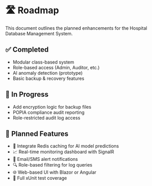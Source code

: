 # 🛣️ Roadmap

This document outlines the planned enhancements for the Hospital Database Management System.

## ✅ Completed
- Modular class-based system
- Role-based access (Admin, Auditor, etc.)
- AI anomaly detection (prototype)
- Basic backup & recovery features

## 🚧 In Progress
- Add encryption logic for backup files
- POPIA compliance audit reporting
- Role-restricted audit log access

## 🔮 Planned Features
- 🧠 Integrate Redis caching for AI model predictions
- 📈 Real-time monitoring dashboard with SignalR
- 📨 Email/SMS alert notifications
- 🔍 Role-based filtering for log queries
- 🌐 Web-based UI with Blazor or Angular
- 🧪 Full xUnit test coverage
